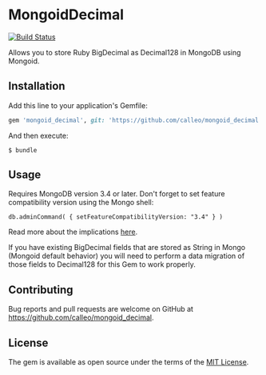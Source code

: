 # MongoidDecimal

[![Build Status](https://travis-ci.org/calleo/mongoid_decimal.svg?branch=master)](https://travis-ci.org/calleo/mongoid_decimal)

Allows you to store Ruby BigDecimal as Decimal128 in MongoDB using Mongoid.

## Installation

Add this line to your application's Gemfile:

```ruby
gem 'mongoid_decimal', git: 'https://github.com/calleo/mongoid_decimal'
```

And then execute:

    $ bundle

## Usage

Requires MongoDB version 3.4 or later. Don't forget to set feature compatibility version using the Mongo shell:

```db.adminCommand( { setFeatureCompatibilityVersion: "3.4" } )```

Read more about the implications [here](https://docs.mongodb.com/manual/reference/command/setFeatureCompatibilityVersion/#setfeaturecompatibilityversion-features). 

If you have existing BigDecimal fields that are stored as String in Mongo (Mongoid default behavior) you will need to perform a data migration of those fields to Decimal128 for this Gem to work properly.

## Contributing

Bug reports and pull requests are welcome on GitHub at https://github.com/calleo/mongoid_decimal.

## License

The gem is available as open source under the terms of the [MIT License](http://opensource.org/licenses/MIT).

